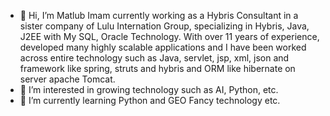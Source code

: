 - 👋 Hi, I’m Matlub Imam currently working as a Hybris Consultant in a sister company of Lulu Internation Group, specializing in Hybris, Java, J2EE with My SQL, Oracle Technology.
With over 11 years of experience, developed many highly scalable applications and I have been worked across entire technology such as Java, servlet, jsp, xml, json and framework 
like spring, struts and hybris and ORM like hibernate on server apache Tomcat.
- 👀 I’m interested in growing technology such as AI, Python, etc.
- 🌱 I’m currently learning Python and GEO Fancy technology etc.

<!---
matlubimam/matlubimam is a ✨ special ✨ repository because its `README.md` (this file) appears on your GitHub profile.
You can click the Preview link to take a look at your changes.
--->
